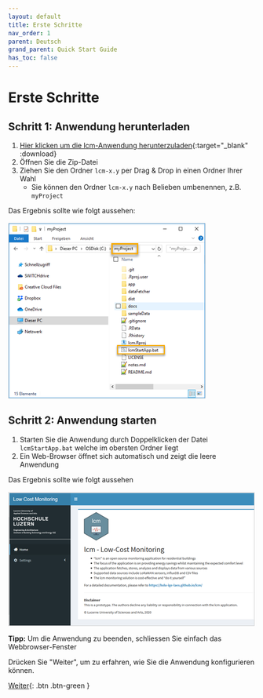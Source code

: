 ```yaml
---
layout: default
title: Erste Schritte
nav_order: 1
parent: Deutsch
grand_parent: Quick Start Guide
has_toc: false
---
```

 
# Erste Schritte
## Schritt 1: Anwendung herunterladen
1. [Hier klicken um die lcm-Anwendung herunterzuladen](https://github.com/hslu-ige-laes/lcm/releases/latest/download/lcm.zip){:target="_blank" :download}
1. Öffnen Sie die Zip-Datei
1. Ziehen Sie den Ordner `lcm-x.y` per Drag & Drop in einen Ordner Ihrer Wahl
   - Sie können den Ordner `lcm-x.y` nach Belieben umbenennen, z.B. `myProject`

Das Ergebnis sollte wie folgt aussehen:<br><br>
   <img src="https://raw.githubusercontent.com/hslu-ige-laes/lcm/master/docs/assets/images/quickStartGuide_01.PNG" style="border:1px solid lightgrey"/>


## Schritt 2: Anwendung starten
1. Starten Sie die Anwendung durch Doppelklicken der Datei `lcmStartApp.bat` welche im obersten Ordner liegt
1. Ein Web-Browser öffnet sich automatisch und zeigt die leere Anwendung

Das Ergebnis sollte wie folgt aussehen<br><br>
   <img src="https://raw.githubusercontent.com/hslu-ige-laes/lcm/master/docs/assets/images/quickStartGuide_02.PNG" style="border:1px solid lightgrey"/>

**Tipp:** Um die Anwendung zu beenden, schliessen Sie einfach das Webbrowser-Fenster

Drücken Sie "Weiter", um zu erfahren, wie Sie die Anwendung konfigurieren können.

[Weiter](https://hslu-ige-laes.github.io/lcm/docs/quickStartGuide/de/configuration/){: .btn .btn-green }
